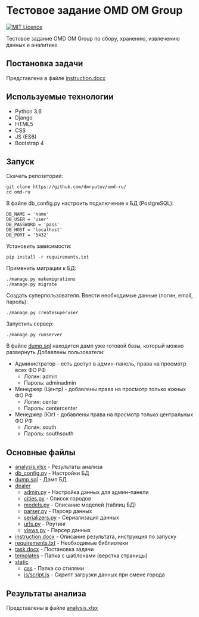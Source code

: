 # Тестовое задание OMD OM Group

[![MIT Licence](https://badges.frapsoft.com/os/mit/mit.svg?v=103)](https://opensource.org/licenses/mit-license.php)

Тестовое задание OMD OM Group по сбору, хранению, извлечению данных и аналитике

## Постановка задачи
Представлена в файле [instruction.docx](instruction.docx)

## Используемые технологии
- Python 3.6
- Django
- HTML5
- CSS
- JS (ES6)
- Bootstrap 4

## Запуск
Скачать репозиторий:
```
git clone https://github.com/dmryutov/omd-ru/
cd omd-ru
```
В файле db_config.py настроить подключение к БД (PostgreSQL):
```
DB_NAME = 'name'
DB_USER = 'user'
DB_PASSWORD = 'pass'
DB_HOST = 'localhost'
DB_PORT = '5432'
```
Установить зависимости:
```
pip install -r requirements.txt
```
Применить миграции к БД:
```
./manage.py makemigrations
./manage.py migrate
```
Создать суперпользователя. Ввести необходимые данные (логин, email, пароль):
```
./manage.py createsuperuser
```	
Запустить сервер:
```
./manage.py runserver
```

В файле [dump.sql](dump.sql) находится дамп уже готовой базы, который можно развернуть
Добавлены пользователи:
- Администратор - есть доступ в админ-панель, права на просмотр всех ФО РФ
	- Логин: admin
	- Пароль: adminadmin
- Менеджер (Центр) - добавлены права на просмотр только южных ФО РФ
	- Логин: center
	- Пароль: centercenter
- Менеджер (Юг) - добавлены права на просмотр только центральных ФО РФ
	- Логин: south
	- Пароль: southsouth

## Основные файлы
- [analysis.xlsx](analysis.xlsx) - Результаты анализа
- [db_config.py](db_config.py) - Настройки БД
- [dump.sql](dump.sql) - Дамп БД
- [dealer](dealer)
	- [admin.py](dealer/admin.py) - Настройка данных для админ-панели
	- [cities.py](dealer/cities.py) - Список городов
	- [models.py](dealer/models.py) - Описание моделей (таблиц БД)
	- [parser.py](dealer/parser.py) - Парсер данных
	- [serializers.py](dealer/serializers.py) - Сериализация данных
	- [urls.py](dealer/urls.py) - Роутинг
	- [views.py](dealer/views.py) - Парсер данных
- [instruction.docx](instruction.docx) - Описание результата, инструкция по запуску
- [requirements.txt](requirements.txt) - Необходимые библиотеки
- [task.docx](task.docx) - Постановка задачи
- [templates](templates) - Папка с шаблонами (верстка страницы)
- [static](static)
	- [css](static/css) - Папка со стилями
	- [js/script.js](static/js/script.js) - Скрипт загрузки данных при смене города

## Результаты анализа
Представлены в файле [analysis.xlsx](analysis.xlsx)
